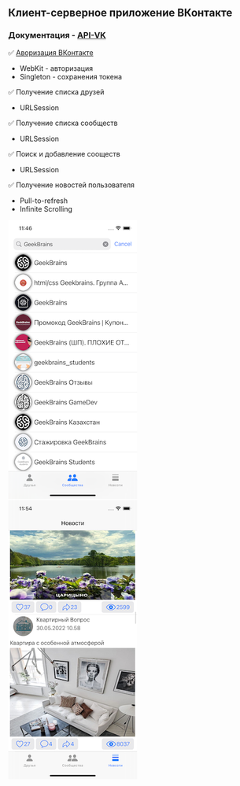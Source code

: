 ## **Клиент-серверное приложение ВКонтакте**
### Документация - [API-VK](https://dev.vk.com)
:white_check_mark: [Аворизация ВКонтакте](https://vk.com/)
  + WebKit - авторизация
  + Singleton - cохранения токена 

:white_check_mark: Получение списка друзей
  + URLSession

:white_check_mark: Получение списка сообществ
  + URLSession
  
:white_check_mark: Поиск и добавление сооществ
  + URLSession
  
:white_check_mark: Получение новостей пользователя
  + Pull-to-refresh
  + Infinite Scrolling

![Groups](https://github.com/ArturKondratev/VK-API/blob/main/screen/groups+.png?raw=true, "Groups") ![News](https://github.com/ArturKondratev/VK-API/blob/main/screen/news.png?raw=true, "News")
